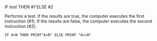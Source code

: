 IF *test* THEN *#1* ELSE *#2*

Performs a test.  If the results are true, the computer executes the first instruction (*#1*).  If the results are false, the computer executes the second instruction (*#2*).

```ecb2
IF A<N THEN PRINT"A<N" ELSE PRINT "A>=N"
```
